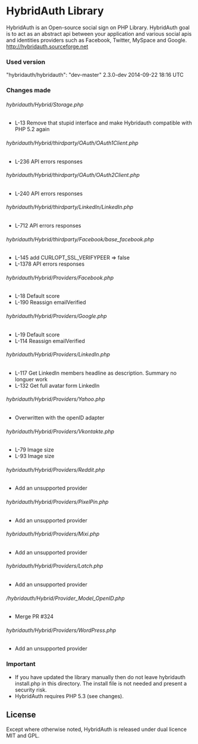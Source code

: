 # HybridAuth Library

HybridAuth is an Open-source social sign on PHP Library. HybridAuth goal is to act as an abstract api between your application and various social apis and identities providers such as Facebook, Twitter, MySpace and Google.
http://hybridauth.sourceforge.net

### Used version

"hybridauth/hybridauth": "dev-master" 2.3.0-dev 2014-09-22 18:16 UTC

### Changes made

###### hybridauth/Hybrid/Storage.php 
* L-13 Remove that stupid interface and make Hybridauth compatible with PHP 5.2 again

###### hybridauth/Hybrid/thirdparty/OAuth/OAuth1Client.php 
* L-236 API errors responses

###### hybridauth/Hybrid/thirdparty/OAuth/OAuth2Client.php 
* L-240 API errors responses

###### hybridauth/Hybrid/thirdparty/LinkedIn/LinkedIn.php 
* L-712 API errors responses

###### hybridauth/Hybrid/thirdparty/Facebook/base_facebook.php
* L-145 add CURLOPT_SSL_VERIFYPEER => false
* L-1378 API errors responses

###### hybridauth/Hybrid/Providers/Facebook.php
* L-18 Default score
* L-190 Reassign emailVerified 

###### hybridauth/Hybrid/Providers/Google.php
* L-19  Default score
* L-114 Reassign emailVerified 

###### hybridauth/Hybrid/Providers/LinkedIn.php
* L-117 Get LinkedIn members headline as description. Summary no longuer work
* L-132 Get full avatar form LinkedIn

###### hybridauth/Hybrid/Providers/Yahoo.php
* Overwritten with the openID adapter

###### hybridauth/Hybrid/Providers/Vkontakte.php
* L-79 Image size
* L-93 Image size

###### hybridauth/Hybrid/Providers/Reddit.php
* Add an unsupported provider

###### hybridauth/Hybrid/Providers/PixelPin.php
* Add an unsupported provider

###### hybridauth/Hybrid/Providers/Mixi.php
* Add an unsupported provider

###### hybridauth/Hybrid/Providers/Latch.php
* Add an unsupported provider

###### /hybridauth/Hybrid/Provider_Model_OpenID.php
* Merge PR #324

###### hybridauth/Hybrid/Providers/WordPress.php
* Add an unsupported provider

### Important 
* If you have updated the library manually then do not leave hybridauth install.php in this directory. The install file is not needed and present a security risk.
* HybridAuth requires PHP 5.3 (see changes).

## License
Except where otherwise noted, HybridAuth is released under dual licence MIT and GPL.
